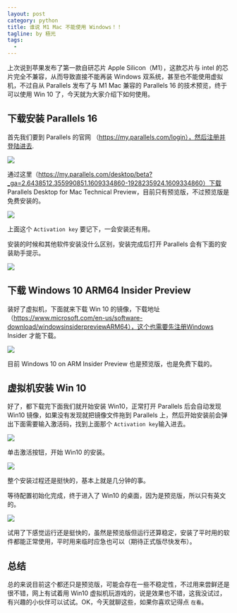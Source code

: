 ```yaml
---
layout: post
category: python
title: 谁说 M1 Mac 不能使用 Windows！！
tagline: by 極光
tags:
  - 
---
```



上次说到苹果发布了第一款自研芯片 Apple Silicon（M1），这款芯片与 intel 的芯片完全不兼容，从而导致直接不能再装 Windows 双系统，甚至也不能使用虚拟机，不过自从 Parallels 发布了与 M1 Mac 兼容的 Parallels 16 的技术预览，终于可以使用 Win 10 了，今天就为大家介绍下如何使用。

<!--more-->

## 下载安装 Parallels 16

首先我们要到 Parallels 的官网 （https://my.parallels.com/login），然后注册并登陆进去.

![](http://www.justdopython.com/assets/images/2021/01/m1_win10/1.png)

通过这里（https://my.parallels.com/desktop/beta?_ga=2.6438512.355990851.1609334860-1928235924.1609334860）下载 Parallels Desktop for Mac Technical Preview，目前只有预览版，不过预览版是免费安装的。

![](http://www.justdopython.com/assets/images/2021/01/m1_win10/3.png)

上面这个 `Activation key` 要记下，一会安装还有用。

安装的时候和其他软件安装没什么区别，安装完成后打开 Parallels 会有下面的安装助手提示。

![](http://www.justdopython.com/assets/images/2021/01/m1_win10/2.png)


## 下载 Windows 10 ARM64 Insider Preview

装好了虚拟机，下面就来下载 Win 10 的镜像，下载地址（https://www.microsoft.com/en-us/software-download/windowsinsiderpreviewARM64），这个也需要先注册Windows Insider 才能下载。

![](http://www.justdopython.com/assets/images/2021/01/m1_win10/8.png)

目前 Windows 10 on ARM Insider Preview 也是预览版，也是免费下载的。

## 虚拟机安装 Win 10

好了，都下载完下面我们就开始安装 Win10，正常打开 Parallels 后会自动发现 Win10 镜像，如果没有发现就把镜像文件拖到 Parallels 上，然后开始安装前会弹出下面需要输入激活码，找到上面那个 `Activation key`输入进去。

![](http://www.justdopython.com/assets/images/2021/01/m1_win10/5.png)

单击激活按钮，开始 Win10 的安装。

![](http://www.justdopython.com/assets/images/2021/01/m1_win10/6.png)

整个安装过程还是挺快的，基本上就是几分钟的事。

等待配置初始化完成，终于进入了 Win10 的桌面，因为是预览版，所以只有英文的。

![](http://www.justdopython.com/assets/images/2021/01/m1_win10/7.png)

试用了下感觉运行还是挺快的，虽然是预览版但运行还算稳定，安装了平时用的软件都能正常使用，平时用来临时应急也可以（期待正式版尽快发布）。

## 总结

总的来说目前这个都还只是预览版，可能会存在一些不稳定性，不过用来尝鲜还是很不错，网上有试着用 Win10 虚拟机玩游戏的，说是效果也不错，这我没试过，有兴趣的小伙伴可以试试。OK，今天就聊这些，如果你喜欢记得点 `在看`。
